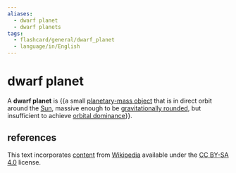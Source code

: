 ```yaml
---
aliases:
  - dwarf planet
  - dwarf planets
tags:
  - flashcard/general/dwarf_planet
  - language/in/English
---
```


# dwarf planet

A __dwarf planet__ is {{a small [planetary-mass object](planetary-mass%20object.md) that is in direct orbit around the [Sun](Sun.md), massive enough to be [gravitationally rounded](hydrostatic%20equilibrium.md), but insufficient to achieve [orbital dominance](clearing%20the%20neighbourhood.md)}}. <!--SR:!2024-06-29,3,250-->

## references

This text incorporates [content](https://en.wikipedia.org/wiki/dwarf_planet) from [Wikipedia](Wikipedia.md) available under the [CC BY-SA 4.0](https://creativecommons.org/licenses/by-sa/4.0/) license.
